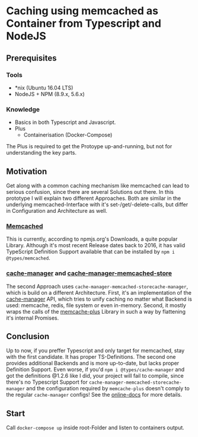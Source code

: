 # Caching using memcached as Container from Typescript and NodeJS

## Prerequisites
### Tools
* \*nix (Ubuntu 16.04 LTS)
* NodeJS + NPM (8.9.x, 5.6.x)

### Knowledge
* Basics in both Typescript and Javascript.
* Plus
  * Containerisation (Docker-Compose)

The Plus is required to get the Protoype up-and-running, but not for understanding the key parts.

## Motivation
Get along with a common caching mechanism like memcached can lead to serious confusion, since there are 
several Solutions out there. In this prototype I will explain two different Approaches. Both are similar in the underlying memcached-Interface with it's set-/get/-delete-calls, but differ in Configuration and Architecture as well.

### [Memcached][1]
This is currently, according to npmjs.org's Downloads, a quite popular Library. Although it's most recent Release dates back to 2016, it has valid TypeScript Definition Support available that can be installed by ```npm i @types/memcached```. 

### [cache-manager][2] and [cache-manager-memcached-store][3]
The second Approach uses ```cache-manager-memcached-storecache-manager```, which is build on a different Architecture. First, it's an implementation of the [cache-manager][3] API, which tries to unify caching no matter what Backend is used: memcache, redis, file system or even in-memory. Second, it mostly wraps the calls of the [memcache-plus][4] Library in such a way by flattening it's internal Promises.  

## Conclusion
Up to now, if you preffer Typescript and only target for memcached, stay with the first candidate. It has proper TS-Definitions. The second one provides additional Backends and is more up-to-date, but lacks proper Definition Support. Even worse, if you'd ```npm i @types/cache-manager``` and got the definitions @1.2.6 like I did, your project will fail to compile, since there's no Typescript Support for ```cache-manager-memcached-storecache-manager``` and the configuration required by ```memcache-plus``` doesn't comply to the regular ```cache-manager``` configs! See the [online-docs](http://memcache-plus.com/initialization.html#options) for more details.

 
## Start
Call ```docker-compose up``` inside root-Folder and listen to containers output.

[1]: https://github.com/3rd-Eden/memcached
[2]: https://github.com/BryanDonovan/node-cache-manager.git
[3]: https://github.com/theogravity/node-cache-manager-memcached-store.git
[4]: https://github.com/victorquinn/memcache-plus.git